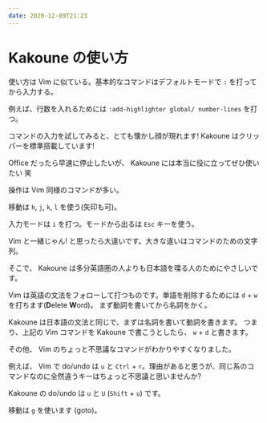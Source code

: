 ```yaml
---
date: 2020-12-09T21:23
---
```


# Kakoune の使い方

使い方は Vim に似ている。基本的なコマンドはデフォルトモードで `:` を打ってから入力する。

例えば、行数を入れるためには `:add-highlighter global/ number-lines` を打つ。

コマンドの入力を試してみると、とても懐かし顔が現れます! Kakoune はクリッパーを標準搭載しています!

Office だったら早速に停止したいが、 Kakoune には本当に役に立ってぜひ使いたい 笑

操作は Vim 同様のコマンドが多い。

移動は `h`, `j`, `k`, `l` を使う(矢印も可)。

入力モードは `i` を打つ。モードから出るは `Esc` キーを使う。

Vim と一緒じゃん! と思ったら大違いです。大きな違いはコマンドのための文字列。

そこで、 Kakoune は多分英語圏の人よりも日本語を喋る人のためにやさしいです。

Vim は英語の文法をフォローして打つものです。単語を削除するためには `d` + `w` を打ちます(**D**elete **W**ord)。
まず動詞を書いてから名詞をかく。

Kakoune は日本語の文法と同じで、まずは名詞を書いて動詞を書きます。
つまり、上記の Vim コマンドを Kakoune で書こうとしたら、 `w` + `d` と書きます。

その他、 Vim のちょっと不思議なコマンドがわかりやすくなりました。

例えば、 Vim で do/undo は `u` と `Ctrl` + `r`。理由があると思うが、同じ系のコマンドなのに全然違うキーはちょっと不思議と思いませんか?

Kakoune の do/undo は `u` と `U` (`Shift` + `u`) です。

移動は `g` を使います (goto)。


